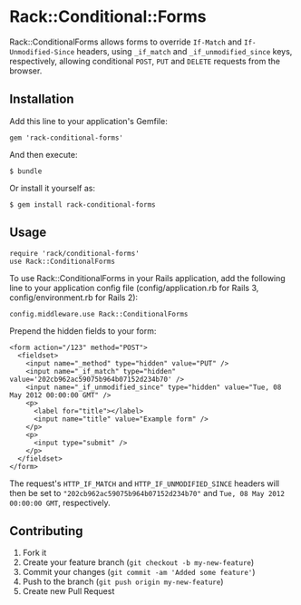 # Rack::Conditional::Forms

Rack::ConditionalForms allows forms to override `If-Match` and `If-Unmodified-Since` headers, using `_if_match` and `_if_unmodified_since` keys, respectively,
allowing conditional `POST`, `PUT` and `DELETE` requests from the browser.

## Installation

Add this line to your application's Gemfile:

    gem 'rack-conditional-forms'

And then execute:

    $ bundle

Or install it yourself as:

    $ gem install rack-conditional-forms

## Usage

    require 'rack/conditional-forms'
    use Rack::ConditionalForms
    
To use Rack::ConditionalForms in your Rails application, add the following line to your application config file (config/application.rb for Rails 3, config/environment.rb for Rails 2):

    config.middleware.use Rack::ConditionalForms
    
Prepend the hidden fields to your form:

    <form action="/123" method="POST">
      <fieldset>
        <input name="_method" type="hidden" value="PUT" />
        <input name="_if_match" type="hidden" value='202cb962ac59075b964b07152d234b70' />
        <input name="_if_unmodified_since" type="hidden" value="Tue, 08 May 2012 00:00:00 GMT" />
        <p>
          <label for="title"></label>
          <input name="title" value="Example form" />
        </p>
        <p>
          <input type="submit" />
        </p>
      </fieldset>
    </form>

The request's `HTTP_IF_MATCH` and `HTTP_IF_UNMODIFIED_SINCE` headers will then be set to `"202cb962ac59075b964b07152d234b70"` and `Tue, 08 May 2012 00:00:00 GMT`, respectively.

## Contributing

1. Fork it
2. Create your feature branch (`git checkout -b my-new-feature`)
3. Commit your changes (`git commit -am 'Added some feature'`)
4. Push to the branch (`git push origin my-new-feature`)
5. Create new Pull Request
